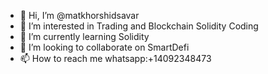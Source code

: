 - 👋 Hi, I’m @matkhorshidsavar
- 👀 I’m interested in Trading and Blockchain Solidity Coding
- 🌱 I’m currently learning Solidity
- 💞️ I’m looking to collaborate on SmartDefi 
- 📫 How to reach me whatsapp:+14092348473

<!---
matkhorshidsavar/matkhorshidsavar is a ✨ special ✨ repository because its `README.md` (this file) appears on your GitHub profile.
You can click the Preview link to take a look at your changes.
--->
